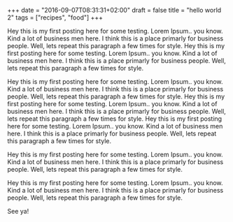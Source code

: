 +++
date = "2016-09-07T08:31:31+02:00"
draft = false
title = "hello world 2"
tags = ["recipes", "food"]
+++

Hey this is my first posting here for some testing. Lorem Ipsum.. you know.
Kind a lot of business men here. I think this is a place primarly for
business people. Well, lets repeat this paragraph a few times for style.
Hey this is my first posting here for some testing. Lorem Ipsum.. you know.
Kind a lot of business men here. I think this is a place primarly for
business people. Well, lets repeat this paragraph a few times for style.

Hey this is my first posting here for some testing. Lorem Ipsum.. you know.
Kind a lot of business men here. I think this is a place primarly for
business people. Well, lets repeat this paragraph a few times for style.
Hey this is my first posting here for some testing. Lorem Ipsum.. you know.
Kind a lot of business men here. I think this is a place primarly for
business people. Well, lets repeat this paragraph a few times for style.
Hey this is my first posting here for some testing. Lorem Ipsum.. you know.
Kind a lot of business men here. I think this is a place primarly for
business people. Well, lets repeat this paragraph a few times for style.

Hey this is my first posting here for some testing. Lorem Ipsum.. you know.
Kind a lot of business men here. I think this is a place primarly for
business people. Well, lets repeat this paragraph a few times for style.

Hey this is my first posting here for some testing. Lorem Ipsum.. you know.
Kind a lot of business men here. I think this is a place primarly for
business people. Well, lets repeat this paragraph a few times for style.

See ya!